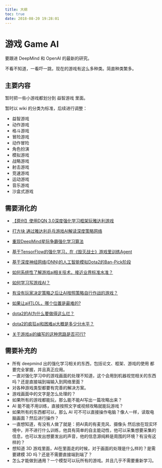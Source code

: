 ```yaml
---
title: 大纲
toc: true
date: 2018-08-20 19:28:01
---
```

# 游戏 Game AI

要跟进 DeepMind 和 OpenAI 的最新的研究。

不看不知道，一看吓一跳，现在的游戏有这么多种类。简直种类繁多。

## 主要内容

暂时把一些小游戏都划分到 益智游戏 里面。

暂时以 wiki 的分类为标准，后续进行调整：

- 益智游戏
- 动作游戏
- 格斗游戏
- 冒险游戏
- 动作冒险
- 角色扮演
- 模拟游戏
- 战略游戏
- 射击游戏
- 竞速游戏
- 运动游戏
- 音乐游戏
- 沙盒式游戏

## 需要消化的


- [【原创】使用DQN 3.0深度强化学习框架玩雅达利游戏](https://www.jqr.com/news/008198)
- [打方块 通过雅达利乒乓游戏AI解读深度策略网络](https://blog.csdn.net/qq_27667937/article/details/81022394)
- [重现DeepMind星际争霸强化学习算法](https://zhuanlan.zhihu.com/p/29246185)
- [基于TensorFlow的强化学习，在《毁灭战士》游戏里训练Agent](https://www.leiphone.com/news/201801/SddRqF9JCWDfXLje.html)

- [基于深度神经网络(DNN)的人工智能模拟Dota2的Ban-Pick阶段](https://zhuanlan.zhihu.com/p/28237130)


- [如何系统性了解游戏ai相关技术，接近业界标准水准？](https://www.zhihu.com/question/29335808)
- [如何学习写游戏AI？](https://www.zhihu.com/question/31409633)
- [有没有玩家决定策略之后让AI按照策略自行作战的游戏？](https://www.zhihu.com/question/28006015)
- [如果让ai打LOL，哪个位置是最难的?](https://www.zhihu.com/question/55360935)


- [dota2的AI为什么要做得这么烂？](https://www.zhihu.com/question/24494928)
- [dota2的疯狂ai和困难ai大概是多少分水平？](https://www.zhihu.com/question/55295115)
- [关于游戏ai的编写的这种思路是否可行?](https://www.zhihu.com/question/39916873)



## 需要补充的

- 所有 deepmind 出的强化学习相关的东西，包括论文、框架、游戏的使用 都要完全掌握，并且真正应用。
- 一直对强化学习中的游戏画面的处理不知道，这个会用到机器视觉相关的东西吗？还是直接端到端输入到网络里面？
- 对各种游戏类型都要有完善的解决方案。
- 游戏画面中的文字是怎么处理的？
- 如果所有的游戏都能玩，那么能不能AI写出一篇攻略出来？
- AI 能不能不用训练，直接按照文字或视频攻略就能玩游戏？
- 如果所有的东西都可以，那么 AI 可不可以直接操作电脑？像人一样，读取电脑画面？然后进行操作？
- 一直想知道，有没有人做了就是：把AI真的有麦克风、摄像头 然后放在现实环境中，并不进行什么训练，他具有简单的自主能动性，他可以采集想要采集的信息，也可以发出想要发出的声音，他的信息源纯粹是周围的环境？有没有这样的？
- 想知道 3D 游戏里面，AI在里面走的时候，对于画面的处理是什么样的？是需要建模 3D 吗？还是不需要直接端到端了？
- 怎么才能做到通用？一个模型可以玩所有的游戏。并且几乎不需要重新学习。
